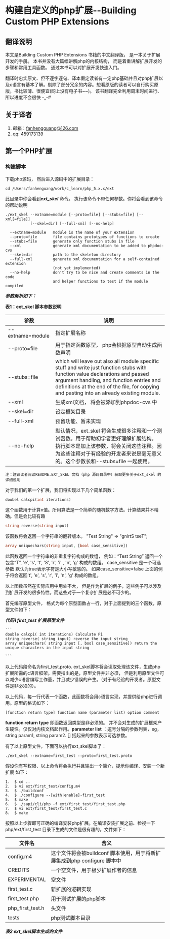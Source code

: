 # 构建自定义的php扩展--Building Custom PHP Extensions

## 翻译说明
本文是Building Custom PHP Extensions 书籍的中文翻译版， 是一本关于扩展开发的手册。 本书并没有大篇幅讲解php的内核结构， 而是着重讲解扩展开发的步骤和常用工具函数。 通过本书可以对扩展开发快速入门。 

翻译时忠实原文、但不逐字逐句、译本假定读者有一定php基础并且对php扩展以及c语言有基本了解。剔除了部分冗余的内容。想看原版的读者可以自行购买原版，书比较薄、很便宜(网上没有电子书~~)。 该书翻译完全利用周末时间进行、所以进度不会很快 -_-#

## 关于译者

1. 邮箱：fanhengguang@126.com
2. qq: 459173139

## 第一个PHP扩展
### 构建脚本
下载php源码， 然后进入源码中的扩展目录：


	cd /Users/fanhenguang/work/c_learn/php_5.x.x/ext
	
此目录中你会看到***ext_skel*** 命令。 执行该命令不带任何参数。你将会看到该命令的帮助说明

	./ext_skel --extname=module [--proto=file] [--stubs=file] [--xml[=file]]
	           [--skel=dir] [--full-xml] [--no-help]
	
	  --extname=module   module is the name of your extension
	  --proto=file       file contains prototypes of functions to create
	  --stubs=file       generate only function stubs in file
	  --xml              generate xml documentation to be added to phpdoc-cvs
	  --skel=dir         path to the skeleton directory
	  --full-xml         generate xml documentation for a self-contained extension
	                     (not yet implemented)
	  --no-help          don't try to be nice and create comments in the code
	                     and helper functions to test if the module compiled 
	                     
***参数解析如下：***


**表1：ext_skel 脚本参数说明**


参数  | 说明
------------- | -------------
--extname=module   | 指定扩展名称
--proto=file  | 用于指定函数原型， php会根据原型自动生成函数声明
 --stubs=file  |  which will leave out also all module specific stuff and write just function stubs with function value declarations and passed argument handling, and function entries and definitions at the end of the file, for copying and pasting into an already existing module.
--xml|生成xml文档， 将会被添加到phpdoc-cvs 中
--skel=dir|设定框架目录
--full-xml|预留功能、暂未实现
--no-help| 默认情况，ext_skel 将会生成很多注释和一个测试函数。用于帮助初学者更好理解扩展结构。 执行脚本是加上该参数，将会关闭这些注释。因为这些注释对于有经验的开发者来说是毫无意义的。这个参数长和--stubs=file 一起使用。 


	注：建议读者阅读README.EXT_SKEL 文档（php 源码目录中）获取更多关于ext_skel 的详细说明

对于我们的第一个扩展，我们将实现以下几个简单函数：

```php
doubel calcpi(int iterations)
```

这个函数用于计算π值。所用算法是一个简单的随机数字方法。计算结果并不精确。但是会比较有趣

```php
string reverse(string input)
```

该函数将会返回一个字符串的翻转版本。 "Test String" => "gnirtS tseT";


```php
array uniquechars(string input, [bool case_sensitive])
```
此函数返回一个字符串的非重复字符构成的数组， 例如：“Test String” 返回一个包含“T”, 'e', 's', 't', 'S', 'r', 'i' , 'n', 'g' 构成的数组。 case_sensitive 是一个可选参数
默认为true表示字符是大小写敏感的。 如果case\_sensitive=false 上面的例子将会返回't', 'e', 's', 'r', 'i', 'n', 'g' 构成的数组。

以上函数虽然在实际应用中用处不大， 但是作为扩展的例子，这些例子可以涉及到扩展开发的很多特性。而这些对于一个复杂扩展是必不可少的。 

首先编写原型文件， 格式为每个原型函数占一行，对于上面提到的三个函数，原型文件如下：


***代码1 first_test 扩展原型文件***

	```
	double calcpi( int iterations) Calculate Pi
	string reverse( string input) reverse the input string
	array uniquechars( string input [, bool case_sensitive]) return the unique characters in the input string
	
	```

以上代码段命名为first_test.proto. ext_skel脚本将会读取处理该文件，生成php扩展所需的c语言框架。需要指出的是，原型文件并非必须， 但是利用原型文件可以减少c语言编写工作量，并且减少错误的产生。（对于有经验的开发者。原型文件是非必须的）。

以上代码，每一行代表一个函数，此函数将会用c语言实现，并提供给php进行调用。原型的格式如下：


```
[function return type] function name (parameter list) option comment
```

**function return type** 即函数返回类型是非必须的。 并不会对生成的扩展框架产生硬性。仅仅对内核文档起作用。**parameter list** ：逗号分隔的参数列表，eg， string param1, string param2. [] 括起来的参数表示可选参数。

有了以上原型文件，下面可以执行ext_skel脚本了：

```
./ext_skel --extname=first_test --proto=first_test.proto
```

假设你有写权限、以上命令将会执行并且输出一个简介，提示你编译、安装一个新扩展 如下：

	1.  $ cd ..
	2.  $ vi ext/first_test/config.m4
	3.  $ ./buildconf
	4.  $ ./configure --[with|enable]-first_test
	5.  $ make
	6.  $ ./sapi/cli/php -f ext/first_test/first_test.php
	7.  $ vi ext/first_test/first_test.c
	8.  $ make
	
	

按照以上步骤即可正确的编译安装php扩展。在编译安装扩展之前、检视一下php/ext/first_test
目录下生成的文件是很有趣的。文件如下：

文件名  | 含义
------------- | -------------
config.m4 | 这个文件将会被buildconf 脚本使用，用于将新扩展集成到php configure 脚本中
CREDITS  | 一个空文件，用于极少扩展作者的信息
EXPERIMENTAL  | 空文件
first_test.c  | 新扩展的逻辑实现
first_test.php  | 用于测试扩展的php脚本
php_first_test.h  | 头文件
tests  | php测试脚本目录
***表2 ext_skel脚本生成的文件***
















